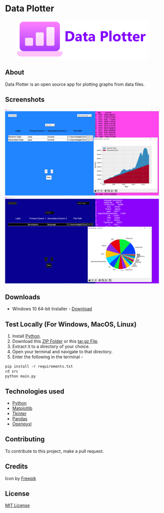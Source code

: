 # Data Plotter
<div align="center">
  <img src="./images/banner.png" alt="Icon" height="128"/>
</div>

## About
Data Plotter is an open source app for plotting graphs from data files.

## Screenshots

![Screenshot](./images/Screenshot.png)
![Screenshot 2](./images/Screenshot_2.png)

## Downloads
- Windows 10 64-bit Installer - [Download](https://github.com/K-Balaji/DataPlotter/releases/download/5.0.0/Data_Plotter_Setup.exe)

## Test Locally (For Windows, MacOS, Linux)

1. Install <a href="https://www.python.org/" target="_blank">Python</a>.
2. Download this [ZIP Folder](https://github.com/K-Balaji/DataPlotter/archive/refs/tags/5.0.0.zip) or this [tar.gz File](https://github.com/K-Balaji/DataPlotter/archive/refs/tags/5.0.0.tar.gz).
3. Extract it to a directory of your choice.
4. Open your terminal and navigate to that directory.
5. Enter the following in the terminal - 
```
pip install -r requirements.txt
cd src
python main.py
```

## Technologies used
- <a href="https://www.python.org/" target="_blank">Python</a>
- <a href="https://matplotlib.org/" target="_blank">Matplotlib</a>
- <a href="https://docs.python.org/3/library/tkinter.html" target="_blank">Tkinter</a>
- <a href="https://pandas.pydata.org/" target="_blank">Pandas</a>
- <a href="https://pypi.org/project/openpyxl" target="_blank">Openpyxl</a>

## Contributing

To contribute to this project, make a pull request.

## Credits
Icon by [Freepik](https://www.freepik.com/)

## License

[MIT License](./LICENSE)
